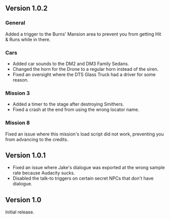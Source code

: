 ## Version 1.0.2
### General
Added a trigger to the Burns' Mansion area to prevent you from getting Hit & Runs while in there.

### Cars

- Added car sounds to the DM2 and DM3 Family Sedans.
- Changed the horn for the Drone to a regular horn instead of the siren.
- Fixed an oversight where the DTS Glass Truck had a driver for some reason.

### Mission 3

- Added a timer to the stage after destroying Smithers.
- Fixed a crash at the end from using the wrong locator name.

### Mission 8
Fixed an issue where this mission's load script did not work, preventing you from advancing to the credits.

## Version 1.0.1

- Fixed an issue where Jake's dialogue was exported at the wrong sample rate because Audacity sucks.
- Disabled the talk-to triggers on certain secret NPCs that don't have dialogue.

## Version 1.0
Initial release.